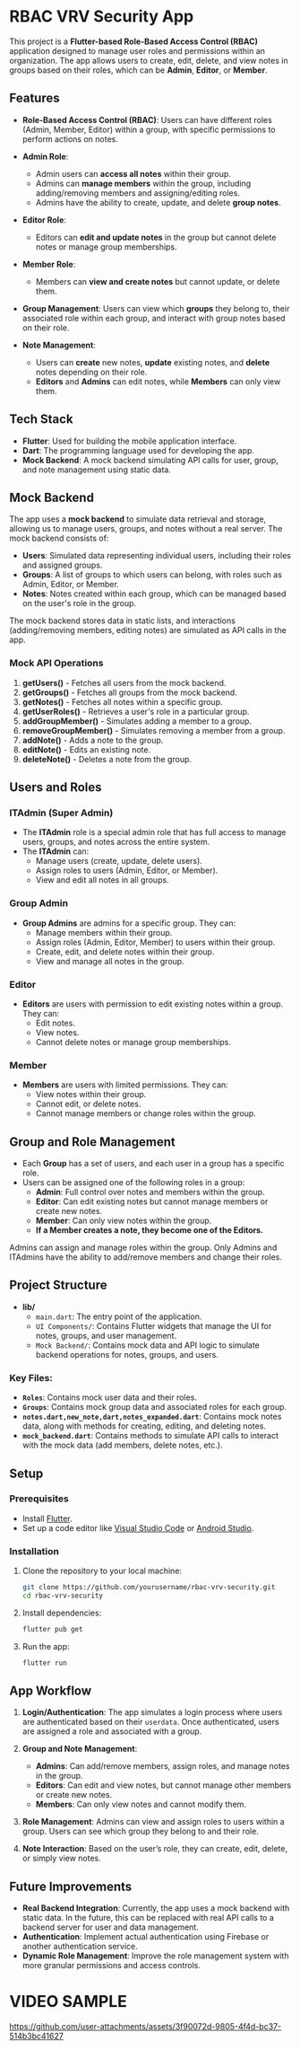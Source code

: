 
# RBAC VRV Security App

This project is a **Flutter-based Role-Based Access Control (RBAC)** application designed to manage user roles and permissions within an organization. The app allows users to create, edit, delete, and view notes in groups based on their roles, which can be **Admin**, **Editor**, or **Member**.

## Features

- **Role-Based Access Control (RBAC)**: Users can have different roles (Admin, Member, Editor) within a group, with specific permissions to perform actions on notes.

- **Admin Role**:
    - Admin users can **access all notes** within their group.
    - Admins can **manage members** within the group, including adding/removing members and assigning/editing roles.
    - Admins have the ability to create, update, and delete **group notes**.

- **Editor Role**:
    - Editors can **edit and update notes** in the group but cannot delete notes or manage group memberships.

- **Member Role**:
    - Members can **view and create notes** but cannot update, or delete them.

- **Group Management**: Users can view which **groups** they belong to, their associated role within each group, and interact with group notes based on their role.

- **Note Management**:
    - Users can **create** new notes, **update** existing notes, and **delete** notes depending on their role.
    - **Editors** and **Admins** can edit notes, while **Members** can only view them.

## Tech Stack

- **Flutter**: Used for building the mobile application interface.
- **Dart**: The programming language used for developing the app.
- **Mock Backend**: A mock backend simulating API calls for user, group, and note management using static data.

## Mock Backend

The app uses a **mock backend** to simulate data retrieval and storage, allowing us to manage users, groups, and notes without a real server. The mock backend consists of:

- **Users**: Simulated data representing individual users, including their roles and assigned groups.
- **Groups**: A list of groups to which users can belong, with roles such as Admin, Editor, or Member.
- **Notes**: Notes created within each group, which can be managed based on the user's role in the group.

The mock backend stores data in static lists, and interactions (adding/removing members, editing notes) are simulated as API calls in the app.

### Mock API Operations

1. **getUsers()** - Fetches all users from the mock backend.
2. **getGroups()** - Fetches all groups from the mock backend.
3. **getNotes()** - Fetches all notes within a specific group.
4. **getUserRoles()** - Retrieves a user's role in a particular group.
5. **addGroupMember()** - Simulates adding a member to a group.
6. **removeGroupMember()** - Simulates removing a member from a group.
7. **addNote()** - Adds a note to the group.
8. **editNote()** - Edits an existing note.
9. **deleteNote()** - Deletes a note from the group.

## Users and Roles

### ITAdmin (Super Admin)

- The **ITAdmin** role is a special admin role that has full access to manage users, groups, and notes across the entire system.
- The **ITAdmin** can:
    - Manage users (create, update, delete users).
    - Assign roles to users (Admin, Editor, or Member).
    - View and edit all notes in all groups.

### Group Admin

- **Group Admins** are admins for a specific group. They can:
    - Manage members within their group.
    - Assign roles (Admin, Editor, Member) to users within their group.
    - Create, edit, and delete notes within their group.
    - View and manage all notes in the group.

### Editor

- **Editors** are users with permission to edit existing notes within a group. They can:
    - Edit notes.
    - View notes.
    - Cannot delete notes or manage group memberships.

### Member

- **Members** are users with limited permissions. They can:
    - View notes within their group.
    - Cannot edit, or delete notes.
    - Cannot manage members or change roles within the group.

## Group and Role Management

- Each **Group** has a set of users, and each user in a group has a specific role.
- Users can be assigned one of the following roles in a group:
    - **Admin**: Full control over notes and members within the group.
    - **Editor**: Can edit existing notes but cannot manage members or create new notes.
    - **Member**: Can only view notes within the group.
    - **If a Member creates a note, they become one of the Editors.**

Admins can assign and manage roles within the group. Only Admins and ITAdmins have the ability to add/remove members and change their roles.

## Project Structure

- **lib/**
    - `main.dart`: The entry point of the application.
    - `UI Components/`: Contains Flutter widgets that manage the UI for notes, groups, and user management.
    - `Mock Backend/`: Contains mock data and API logic to simulate backend operations for notes, groups, and users.

### Key Files:
- **`Roles`**: Contains mock user data and their roles.
- **`Groups`**: Contains mock group data and associated roles for each group.
- **`notes.dart,new_note,dart,notes_expanded.dart`**: Contains mock notes data, along with methods for creating, editing, and deleting notes.
- **`mock_backend.dart`**: Contains methods to simulate API calls to interact with the mock data (add members, delete notes, etc.).

## Setup

### Prerequisites

- Install [Flutter](https://flutter.dev/docs/get-started/install).
- Set up a code editor like [Visual Studio Code](https://code.visualstudio.com/) or [Android Studio](https://developer.android.com/studio).

### Installation

1. Clone the repository to your local machine:

   ```bash
   git clone https://github.com/yourusername/rbac-vrv-security.git
   cd rbac-vrv-security
   ```

2. Install dependencies:

   ```bash
   flutter pub get
   ```

3. Run the app:

   ```bash
   flutter run
   ```

## App Workflow

1. **Login/Authentication**: The app simulates a login process where users are authenticated based on their `userdata`. Once authenticated, users are assigned a role and associated with a group.

2. **Group and Note Management**:
    - **Admins**: Can add/remove members, assign roles, and manage notes in the group.
    - **Editors**: Can edit and view notes, but cannot manage other members or create new notes.
    - **Members**: Can only view notes and cannot modify them.

3. **Role Management**: Admins can view and assign roles to users within a group. Users can see which group they belong to and their role.

4. **Note Interaction**: Based on the user’s role, they can create, edit, delete, or simply view notes.

## Future Improvements

- **Real Backend Integration**: Currently, the app uses a mock backend with static data. In the future, this can be replaced with real API calls to a backend server for user and data management.
- **Authentication**: Implement actual authentication using Firebase or another authentication service.
- **Dynamic Role Management**: Improve the role management system with more granular permissions and access controls.

# VIDEO SAMPLE

https://github.com/user-attachments/assets/3f90072d-9805-4f4d-bc37-514b3bc41627

